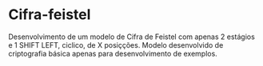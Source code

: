 # Cifra-feistel
Desenvolvimento de um modelo de Cifra de Feistel com apenas 2 estágios e 1 SHIFT LEFT, ciclico, de X posiçções. 
Modelo desenvolvido de criptografia básica apenas para desenvolvimento de exemplos.
